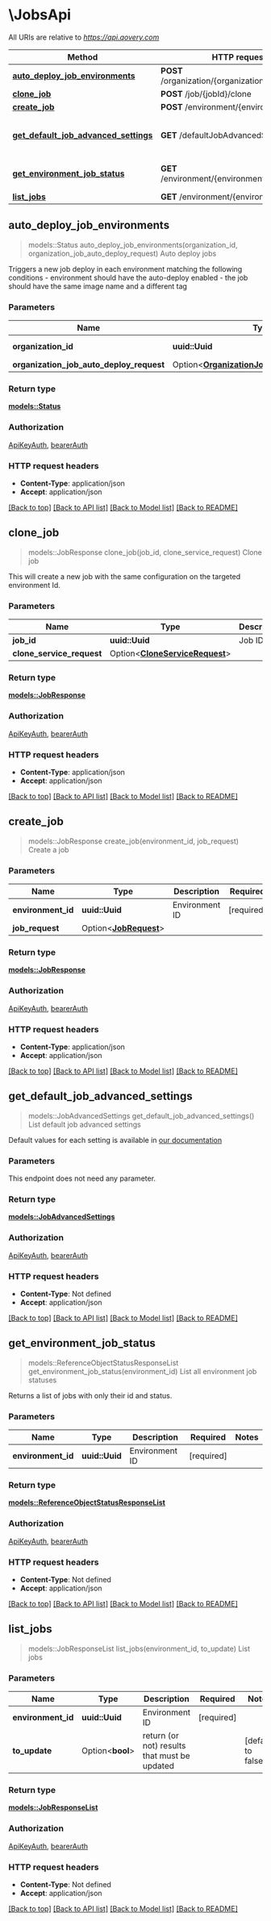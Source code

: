 # \JobsApi

All URIs are relative to *https://api.qovery.com*

Method | HTTP request | Description
------------- | ------------- | -------------
[**auto_deploy_job_environments**](JobsApi.md#auto_deploy_job_environments) | **POST** /organization/{organizationId}/job/deploy | Auto deploy jobs
[**clone_job**](JobsApi.md#clone_job) | **POST** /job/{jobId}/clone | Clone job
[**create_job**](JobsApi.md#create_job) | **POST** /environment/{environmentId}/job | Create a job
[**get_default_job_advanced_settings**](JobsApi.md#get_default_job_advanced_settings) | **GET** /defaultJobAdvancedSettings | List default job advanced settings
[**get_environment_job_status**](JobsApi.md#get_environment_job_status) | **GET** /environment/{environmentId}/job/status | List all environment job statuses
[**list_jobs**](JobsApi.md#list_jobs) | **GET** /environment/{environmentId}/job | List jobs



## auto_deploy_job_environments

> models::Status auto_deploy_job_environments(organization_id, organization_job_auto_deploy_request)
Auto deploy jobs

Triggers a new job deploy in each environment matching the following conditions - environment should have the auto-deploy enabled - the job should have the same image name and a different tag 

### Parameters


Name | Type | Description  | Required | Notes
------------- | ------------- | ------------- | ------------- | -------------
**organization_id** | **uuid::Uuid** | Organization ID | [required] |
**organization_job_auto_deploy_request** | Option<[**OrganizationJobAutoDeployRequest**](OrganizationJobAutoDeployRequest.md)> |  |  |

### Return type

[**models::Status**](Status.md)

### Authorization

[ApiKeyAuth](../README.md#ApiKeyAuth), [bearerAuth](../README.md#bearerAuth)

### HTTP request headers

- **Content-Type**: application/json
- **Accept**: application/json

[[Back to top]](#) [[Back to API list]](../README.md#documentation-for-api-endpoints) [[Back to Model list]](../README.md#documentation-for-models) [[Back to README]](../README.md)


## clone_job

> models::JobResponse clone_job(job_id, clone_service_request)
Clone job

This will create a new job with the same configuration on the targeted environment Id.

### Parameters


Name | Type | Description  | Required | Notes
------------- | ------------- | ------------- | ------------- | -------------
**job_id** | **uuid::Uuid** | Job ID | [required] |
**clone_service_request** | Option<[**CloneServiceRequest**](CloneServiceRequest.md)> |  |  |

### Return type

[**models::JobResponse**](JobResponse.md)

### Authorization

[ApiKeyAuth](../README.md#ApiKeyAuth), [bearerAuth](../README.md#bearerAuth)

### HTTP request headers

- **Content-Type**: application/json
- **Accept**: application/json

[[Back to top]](#) [[Back to API list]](../README.md#documentation-for-api-endpoints) [[Back to Model list]](../README.md#documentation-for-models) [[Back to README]](../README.md)


## create_job

> models::JobResponse create_job(environment_id, job_request)
Create a job

### Parameters


Name | Type | Description  | Required | Notes
------------- | ------------- | ------------- | ------------- | -------------
**environment_id** | **uuid::Uuid** | Environment ID | [required] |
**job_request** | Option<[**JobRequest**](JobRequest.md)> |  |  |

### Return type

[**models::JobResponse**](JobResponse.md)

### Authorization

[ApiKeyAuth](../README.md#ApiKeyAuth), [bearerAuth](../README.md#bearerAuth)

### HTTP request headers

- **Content-Type**: application/json
- **Accept**: application/json

[[Back to top]](#) [[Back to API list]](../README.md#documentation-for-api-endpoints) [[Back to Model list]](../README.md#documentation-for-models) [[Back to README]](../README.md)


## get_default_job_advanced_settings

> models::JobAdvancedSettings get_default_job_advanced_settings()
List default job advanced settings

Default values for each setting is available in [our documentation](https://hub.qovery.com/docs/using-qovery/configuration/advanced-settings/)

### Parameters

This endpoint does not need any parameter.

### Return type

[**models::JobAdvancedSettings**](JobAdvancedSettings.md)

### Authorization

[ApiKeyAuth](../README.md#ApiKeyAuth), [bearerAuth](../README.md#bearerAuth)

### HTTP request headers

- **Content-Type**: Not defined
- **Accept**: application/json

[[Back to top]](#) [[Back to API list]](../README.md#documentation-for-api-endpoints) [[Back to Model list]](../README.md#documentation-for-models) [[Back to README]](../README.md)


## get_environment_job_status

> models::ReferenceObjectStatusResponseList get_environment_job_status(environment_id)
List all environment job statuses

Returns a list of jobs with only their id and status.

### Parameters


Name | Type | Description  | Required | Notes
------------- | ------------- | ------------- | ------------- | -------------
**environment_id** | **uuid::Uuid** | Environment ID | [required] |

### Return type

[**models::ReferenceObjectStatusResponseList**](ReferenceObjectStatusResponseList.md)

### Authorization

[ApiKeyAuth](../README.md#ApiKeyAuth), [bearerAuth](../README.md#bearerAuth)

### HTTP request headers

- **Content-Type**: Not defined
- **Accept**: application/json

[[Back to top]](#) [[Back to API list]](../README.md#documentation-for-api-endpoints) [[Back to Model list]](../README.md#documentation-for-models) [[Back to README]](../README.md)


## list_jobs

> models::JobResponseList list_jobs(environment_id, to_update)
List jobs

### Parameters


Name | Type | Description  | Required | Notes
------------- | ------------- | ------------- | ------------- | -------------
**environment_id** | **uuid::Uuid** | Environment ID | [required] |
**to_update** | Option<**bool**> | return (or not) results that must be updated |  |[default to false]

### Return type

[**models::JobResponseList**](JobResponseList.md)

### Authorization

[ApiKeyAuth](../README.md#ApiKeyAuth), [bearerAuth](../README.md#bearerAuth)

### HTTP request headers

- **Content-Type**: Not defined
- **Accept**: application/json

[[Back to top]](#) [[Back to API list]](../README.md#documentation-for-api-endpoints) [[Back to Model list]](../README.md#documentation-for-models) [[Back to README]](../README.md)

